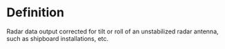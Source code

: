 # Definition

Radar data output corrected for tilt or roll of an unstabilized radar
antenna, such as shipboard installations, etc.
